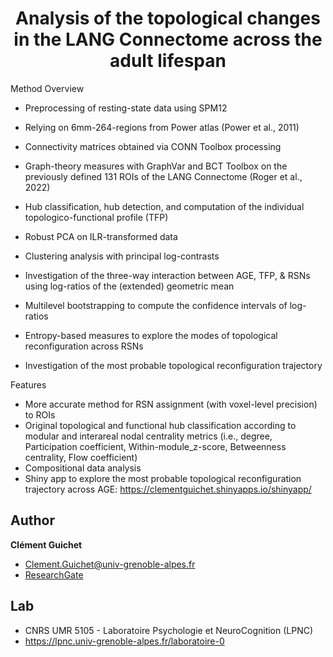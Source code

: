 <h1 align="center">Analysis of the topological changes in the LANG Connectome across the adult lifespan</h1>

Method Overview

- Preprocessing of resting-state data using SPM12
- Relying on 6mm-264-regions from Power atlas (Power et al., 2011)
- Connectivity matrices obtained via CONN Toolbox processing
- Graph-theory measures with GraphVar and BCT Toolbox on the previously defined 131 ROIs of the LANG Connectome (Roger et al., 2022)
- Hub classification, hub detection, and computation of the individual topologico-functional profile (TFP)
- Robust PCA on ILR-transformed data
- Clustering analysis with principal log-contrasts

- Investigation of the three-way interaction between AGE, TFP, & RSNs using log-ratios of the (extended) geometric mean
- Multilevel bootstrapping to compute the confidence intervals of log-ratios

- Entropy-based measures to explore the modes of topological reconfiguration across RSNs
- Investigation of the most probable topological reconfiguration trajectory

Features

- More accurate method for RSN assignment (with voxel-level precision) to ROIs 
- Original topological and functional hub classification according to modular and interareal nodal centrality metrics
(i.e., degree, Participation coefficient, Within-module_z-score, Betweenness centrality, Flow coefficient)
- Compositional data analysis
- Shiny app to explore the most probable topological reconfiguration trajectory across AGE: https://clementguichet.shinyapps.io/shinyapp/
 
## Author
**Clément Guichet**
- Clement.Guichet@univ-grenoble-alpes.fr
- [ResearchGate](https://www.researchgate.net/profile/Clement-Guichet)

## Lab
- CNRS UMR 5105 - Laboratoire Psychologie et NeuroCognition (LPNC)
- https://lpnc.univ-grenoble-alpes.fr/laboratoire-0
